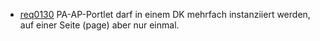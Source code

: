 * [req0130](https://github.com/PolitAktiv/politaktiv-requirements/tree/master/de/requirements/req0130.md) 
PA-AP-Portlet darf in einem DK mehrfach instanziiert werden, auf einer Seite (page) aber nur einmal.


